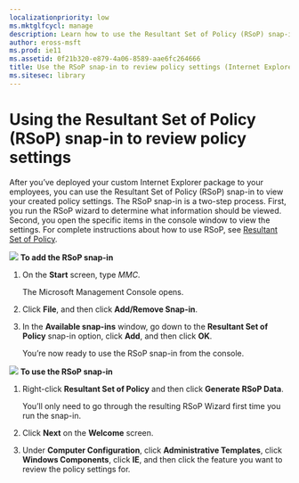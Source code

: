 ```yaml
---
localizationpriority: low
ms.mktglfcycl: manage
description: Learn how to use the Resultant Set of Policy (RSoP) snap-in to view your policy settings.
author: eross-msft
ms.prod: ie11
ms.assetid: 0f21b320-e879-4a06-8589-aae6fc264666
title: Use the RSoP snap-in to review policy settings (Internet Explorer Administration Kit 11 for IT Pros)
ms.sitesec: library
---
```



# Using the Resultant Set of Policy (RSoP) snap-in to review policy settings
After you’ve deployed your custom Internet Explorer package to your employees, you can use the Resultant Set of Policy (RSoP) snap-in to view your created policy settings. The RSoP snap-in is a two-step process. First, you run the RSoP wizard to determine what information should be viewed. Second, you open the specific items in the console window to view the settings. For complete instructions about how to use RSoP, see [Resultant Set of Policy](http://go.microsoft.com/fwlink/p/?LinkId=259479).

![](images/wedge.gif) **To add the RSoP snap-in**

1.  On the **Start** screen, type *MMC*.<p>
The Microsoft Management Console opens.

2.  Click **File**, and then click **Add/Remove Snap-in**.

3.  In the **Available snap-ins** window, go down to the **Resultant Set of Policy** snap-in option, click **Add**, and then click **OK**.<p>
You’re now ready to use the RSoP snap-in from the console.

![](images/wedge.gif) **To use the RSoP snap-in**

1.  Right-click **Resultant Set of Policy** and then click **Generate RSoP Data**.<p>
You’ll only need to go through the resulting RSoP Wizard first time you run the snap-in.

2.  Click **Next** on the **Welcome** screen.

3.  Under **Computer Configuration**, click **Administrative Templates**, click **Windows Components**, click **IE**, and then click the feature you want to review the policy settings for.

 

 





